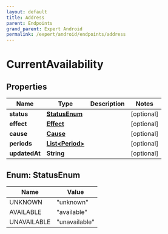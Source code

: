 ```yaml
---
layout: default
title: Address
parent: Endpoints
grand_parent: Expert Android
permalink: /expert/android/endpoints/address
---
```


# CurrentAvailability

## Properties
Name | Type | Description | Notes
------------ | ------------- | ------------- | -------------
**status** | [**StatusEnum**](#StatusEnum) |  |  [optional]
**effect** | [**Effect**](Effect.md) |  |  [optional]
**cause** | [**Cause**](Cause.md) |  |  [optional]
**periods** | [**List&lt;Period&gt;**](Period.md) |  |  [optional]
**updatedAt** | **String** |  |  [optional]


<a name="StatusEnum"></a>
## Enum: StatusEnum
Name | Value
---- | -----
UNKNOWN | &quot;unknown&quot;
AVAILABLE | &quot;available&quot;
UNAVAILABLE | &quot;unavailable&quot;



